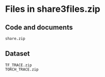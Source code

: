 # Files in share3files.zip

## Code and documents
```
share.zip
```
## Dataset
```
TF_TRACE.zip
TORCH_TRACE.zip
```